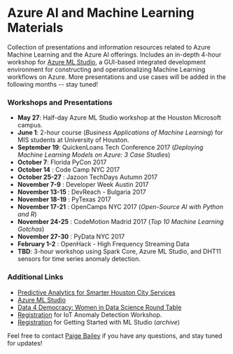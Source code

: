 # Azure AI and Machine Learning Materials
Collection of presentations and information resources related to Azure Machine Learning and the Azure AI offerings. Includes an in-depth 4-hour workshop for [Azure ML Studio](https://studio.azureml.net/), a GUI-based integrated development environment for constructing and operationalizing Machine Learning workflows on Azure.  More presentations and use cases will be added in the following months -- stay tuned!

### Workshops and Presentations
* **May 27**: Half-day Azure ML Studio workshop at the Houston Microsoft campus.
* **June 1**: 2-hour course (*Business Applications of Machine Learning*) for MIS students at University of Houston.
* **September 19**: QuickenLoans Tech Conference 2017 (*Deploying Machine Learning Models on Azure: 3 Case Studies*)
* **October 7**: Florida PyCon 2017
* **October 14** : Code Camp NYC 2017
* **October 25-27** : Jazoon TechDays Autumn 2017
* **November 7-9** : Developer Week Austin 2017
* **November 13-15** : DevReach - Bulgaria 2017
* **November 18-19** : PyTexas 2017
* **November 17-21** : OpenCamps NYC 2017 (*Open-Source AI with Python and R*)
* **November 24-25** : CodeMotion Madrid 2017 (*Top 10 Machine Learning Gotchas*)
* **November 27-30** : PyData NYC 2017 
* **February 1-2** : OpenHack - High Frequency Streaming Data 
* **TBD**: 3-hour workshop using Spark Core, Azure ML Studio, and DHT11 sensors for time series anomaly detection.

### Additional Links
* [Predictive Analytics for Smarter Houston City Services](https://devpost.com/software/predictive-analytics-for-houston-city-services) 
* [Azure ML Studio](https://studio.azureml.net/)
* [Data 4 Democracy: Women in Data Science Round Table](https://www.youtube.com/watch?v=AXyj9Bg9R88)
* [Registration](https://www.eventbrite.com/e/iot-anomaly-detection-workshop-with-azure-ml-studio-particle-core-free-tickets-35884305925?aff=es2) for IoT Anomaly Detection Workshop.
* [Registration](https://www.eventbrite.com/e/getting-started-with-azure-machine-learning-studio-tickets-34577913470#) for Getting Started with ML Studio (_archive_)

Feel free to contact [Paige Bailey](mailto:paige.bailey@microsoft.com) if you have any questions, and stay tuned for updates!
